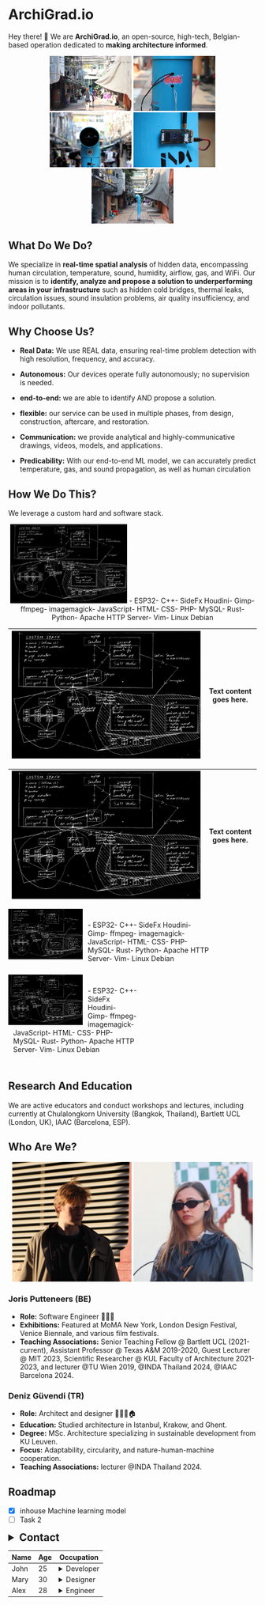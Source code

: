  
# ArchiGrad.io 

Hey there! 👋 We are **ArchiGrad.io**, an open-source, high-tech, Belgian-based operation dedicated to **making architecture informed**.
<br>
<!-- <div style="text-align: center;">
  <img src="./assets/a_1.png" alt="Image 1" style="width: 33%; display: inline-block;">
  <img src="./assets/a_2.png" alt="Image 2" style="width: 33%; display: inline-block;">
  <img src="./assets/a_3.png" alt="Image 3" style="width: 33%; display: inline-block;">
</div> -->
<div style="text-align: center;">
  <img src="./assets/IMG_3658.JPG" alt="Image 1" style="width: 33%; display: inline-block;">
  <img src="./assets/IMG_3760.JPG" alt="Image 3" style="width: 33%; display: inline-block;">
  <img src="./assets/IMG_3787.JPG" alt="Image 3" style="width: 33%; display: inline-block;">
  <img src="./assets/IMG_3807.JPG" alt="Image 3" style="width: 33%; display: inline-block;">
  <img src="./assets/IMG_3850.JPG" alt="Image 3" style="width: 33%; display: inline-block;">
</div>



<!-- <div style="text-align: center;">
  <img src="./assets/INDA_group_3_2.png" alt="Image 3" style="width: 33%; display: inline-block;">
  <img src="./assets/INDA_group_3_4.png" alt="Image 3" style="width: 33%; display: inline-block;">
  <img src="./assets/INDA_group_3_5.png" alt="Image 3" style="width: 100%; display: inline-block;">
  <img src="./assets/INDA_group_3_7.png" alt="Image 3" style="width: 33%; display: inline-block;">
  <img src="./assets/INDA_group_3_9.png" alt="Image 3" style="width: 33%; display: inline-block;">
  <img src="./assets/INDA_group_3_10.png" alt="Image 3" style="width: 33%; display: inline-block;">
  <img src="./assets/INDA_group_3_14.png" alt="Image 3" style="width: 33%; display: inline-block;">
</div> -->

## What Do We Do? <!--<img src="./assets/animated.gif" style="height:15px; width:15px;border-radius: 50%; ">-->

We specialize in **real-time spatial analysis** of hidden data, encompassing human circulation, temperature, sound, humidity, airflow, gas, and WiFi. Our mission is to **identify, analyze and propose a solution to underperforming areas in your infrastructure** such as hidden cold bridges, thermal leaks, circulation issues, sound insulation problems, air quality insufficiency, and indoor pollutants. 

<!-- We outperform traditional methods, offering both an economical and environmental advantage. -->
<!-- [Link Text](http://example.com) -->

## Why Choose Us? <!--<img src="./assets/animated.gif" style="height:15px; width:15px;border-radius: 50%; ">-->

- **Real Data:** We use REAL data, ensuring real-time problem detection with high resolution, frequency, and accuracy.
  
- **Autonomous:** Our devices operate fully autonomously; no supervision is needed.

- **end-to-end:** we are able to identify AND propose a solution.

- **flexible:** our service can be used in multiple phases, from design, construction, aftercare, and restoration.

- **Communication:** we provide analytical and highly-communicative drawings, videos, models, and applications.

- **Predicability:** With our end-to-end ML model, we can accurately predict temperature, gas, and sound propagation, as well as  human circulation
 <!-- high-communicative drawings, videos, and models to effectively communicate our proposals and analyses. -->

## How We Do This? <!--<img src="./assets/animated.gif" style="height:15px; width:15px;border-radius: 50%; ">-->

We leverage a custom hard and software stack. 

<div style="text-align: center;">
  <!-- <img src="./assets/overview_1.png" alt="Image 1" style="width: 33%; display: inline-block;">
  <img src="./assets/overview_2.png" alt="Image 1" style="width: 33%; display: inline-block;">
  <img src="./assets/overview_3.png" alt="Image 1" style="width: 33%; display: inline-block;">
  <img src="./assets/overview_4.png" alt="Image 1" style="width: 33%; display: inline-block;"> -->
  <!-- <img src="./assets/overview_5.png" alt="Image 1" style="width: 100%; display: inline-block;"> -->
  <img src="./assets/overview_6.png" alt="Image 1" style="width: 47%; display: inline-block;">
   - ESP32- C++- SideFx Houdini- Gimp- ffmpeg- imagemagick- JavaScript- HTML- CSS- PHP- MySQL- Rust- Python- Apache HTTP Server- Vim- Linux Debian
</div>

| ![Image Alt Text](./assets/overview_6.png) | Text content goes here. |
| ------------------------------------------ | ------------------------ |


| ![Image Alt Text](./assets/overview_6.png) | <div style="vertical-align: top;">Text content goes here.</div> |
| ------------------------------------------ | ------------------------ |


<div style="display: flex; align-items: flex-start;">
  <img src="./assets/overview_6.png" alt="Image Alt Text" style="width: 30%;">
  <div style="width: 50%; padding: 10px;">
    <p> - ESP32- C++- SideFx Houdini- Gimp- ffmpeg- imagemagick- JavaScript- HTML- CSS- PHP- MySQL- Rust- Python- Apache HTTP Server- Vim- Linux Debian</p>
  </div>
</div>

<div style="overflow: auto;">
  <img src="./assets/overview_6.png" alt="Image Alt Text" style="width: 30%; float: left; margin-right: 10px;">
  <div style="width: 50%; padding: 10px;">
    <p> - ESP32- C++- SideFx Houdini- Gimp- ffmpeg- imagemagick- JavaScript- HTML- CSS- PHP- MySQL- Rust- Python- Apache HTTP Server- Vim- Linux Debian</p>
  </div>
  <div style="clear: both;"></div>
</div>
<!-- ![Image](./assets/overview_6.png){width=50%}
Text content goes here.   -->

<!-- 
|  <img src="./assets/overview_6.png" alt="Image 1" style="width: 100%; display: inline-block;">| <details style="align-items: flex-start;"><summary>Hardware</summary> - ESP32 <br> - C++</details> <br> <details><summary>Backend</summary> - PHP <br> - MySQL <br> - Rust <br> - Python <br> - Apache HTTP Server </details> <br> <details><summary>Backend</summary> - PHP <br> - MySQL <br> - Rust <br> - Python <br> - Apache HTTP Server </details>   |
| ----- | ------------------------ |

|  <details> <summary>Hardware</summary> - ESP32 <br> - C++</details>    | <details> <summary>Software</summary> - SideFx Houdini <br>   - Gimp <br>   - ffmpeg <br>   - imagemagick </details>  | <details>  <summary>Frontend</summary>  - JavaScript <br> - HTML <br>  - CSS <br> </details>
| ---------|------|------------|

| <details><summary>Hardware</summary> - ESP32 <br> - C++</details> | <details><summary>Software</summary> - SideFx Houdini <br> - Gimp <br> - ffmpeg <br> - imagemagick </details> | <details><summary>Frontend</summary> - JavaScript <br> - HTML <br> - CSS <br> </details> |
| ------------------------------------- | ----------------------------------------- | --------------------------------- |
| <details><summary>Backend</summary> - PHP <br> - MySQL <br> - Rust <br> - Python <br> - Apache HTTP Server </details> | <details><summary>Workflow</summary> - Vim <br> - Linux Debian </details> | |


| <details style="align-items: flex-start;"><summary>Hardware</summary> - ESP32 <br> - C++</details> | <details style="align-items: flex-start;"><summary>Software</summary> - SideFx Houdini <br> - Gimp <br> - ffmpeg <br> - imagemagick </details> | <details style="align-items: flex-start;"><summary>Frontend</summary> - JavaScript <br> - HTML <br> - CSS <br> </details> |
| ---------------------------------------------------------------------------------------------------- | -------------------------------------------------------------------------------------------------------- | ---------------------------------------- |
| <details style="align-items: flex-start;"><summary>Backend</summary> - PHP <br> - MySQL <br> - Rust <br> - Python <br> - Apache HTTP Server </details> | <details style="align-items: flex-start;"><summary>Workflow</summary> - Vim <br> - Linux Debian </details> | | -->

<!-- 
<details>
  <summary>Hardware</summary>

  - ESP32
  - C++
</details>

<details>
  <summary>Software</summary>

  - SideFx Houdini
  - Gimp
  - ffmpeg
  - imagemagick
</details>

<details>
  <summary>Frontend</summary>

  - JavaScript
  - HTML
  - CSS
</details>

<details>
  <summary>Backend</summary>

  - PHP
  - MySQL
  - Rust
  - Python
  - Apache HTTP Server
</details>

<details>
  <summary>Workflow</summary>

  - Vim
  - Linux Debian
</details> -->

## Research And Education <!--<img src="./assets/animated.gif" style="height:15px; width:15px;border-radius: 50%; ">-->

We are active educators and conduct workshops and lectures, including currently at Chulalongkorn University (Bangkok, Thailand),  Bartlett UCL (London, UK), IAAC (Barcelona, ESP).


## Who Are We? <!--<img src="./assets/animated.gif" style="height:15px; width:15px;border-radius: 50%; ">-->
<!-- <div style="text-align: center;">
  <img src="./assets/barcelona_Joris_cropped.JPG" alt="Image 1" style="width: 48%; display: inline-block;">
  <img src="./assets/barcelona_Deniz_cropped2.JPG" alt="Image 2" style="width: 48%; display: inline-block;">
</div>
-->

<div style="text-align: center;">
  <img src="./assets/barcelona_Joris_cropped.JPG" alt="Image 1" style="width: 48%; display: inline-block;">
  <img src="./assets/barcelona_Deniz_cropped5.JPG" alt="Image 2" style="width: 48%; display: inline-block;">
</div>


### Joris Putteneers (BE)
- **Role:** Software Engineer 🤖🧑‍💻
- **Exhibitions:** Featured at MoMA New York, London Design Festival, Venice Biennale, and various film festivals.
- **Teaching Associations:** Senior Teaching Fellow @ Bartlett UCL (2021-current), Assistant Professor @ Texas A&M 2019-2020, Guest Lecturer @ MIT 2023, Scientific Researcher @ KUL Faculty of Architecture 2021-2023, and lecturer @TU Wien 2019, @INDA Thailand 2024, @IAAC Barcelona 2024.

### Deniz Güvendi (TR)
- **Role:** Architect and designer 📐👷‍♀️🏠
- **Education:** Studied architecture in Istanbul, Krakow, and Ghent.
- **Degree:** MSc. Architecture specializing in sustainable development from KU Leuven.
- **Focus:** Adaptability, circularity, and nature-human-machine cooperation.
- **Teaching Associations:** lecturer @INDA Thailand 2024.

## Roadmap

- [x] inhouse Machine learning model
- [ ] Task 2
 
<details>
  <summary style="font-weight: bold; font-size: 1.5em;">Contact</summary>
  **Email:** putteneersjoris@gmail.com  
  **Email:** dguvendi9696@gmail.com  
</details>

| Name     | Age  | Occupation               |
| ---------|------|--------------------------|
| John     | 25   | <details><summary>Developer</summary>Software engineer</details>  |
| Mary     | 30   | <details><summary>Designer</summary>Graphic designer</details>    |
| Alex     | 28   | <details><summary>Engineer</summary>Mechanical engineer</details> |
